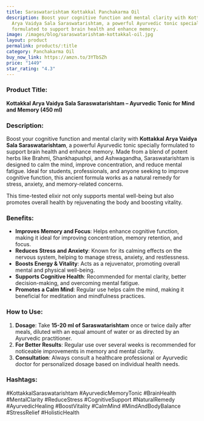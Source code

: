 ```yaml
---
title: Saraswatarishtam Kottakkal Panchakarma Oil
description: Boost your cognitive function and mental clarity with Kottakkal
  Arya Vaidya Sala Saraswatarishtam, a powerful Ayurvedic tonic specially
  formulated to support brain health and enhance memory.
image: /images/blog/saraswatarishtam-kottakkal-oil.jpg
layout: product
permalink: products/:title
category: Panchakarma Oil
buy_now_link: https://amzn.to/3YTbSZh
price: "1449"
star_rating: "4.3"
---
```

### Product Title:
**Kottakkal Arya Vaidya Sala Saraswatarishtam – Ayurvedic Tonic for Mind and Memory (450 ml)**

### Description:
Boost your cognitive function and mental clarity with **Kottakkal Arya Vaidya Sala Saraswatarishtam**, a powerful Ayurvedic tonic specially formulated to support brain health and enhance memory. Made from a blend of potent herbs like Brahmi, Shankhapushpi, and Ashwagandha, Saraswatarishtam is designed to calm the mind, improve concentration, and reduce mental fatigue. Ideal for students, professionals, and anyone seeking to improve cognitive function, this ancient formula works as a natural remedy for stress, anxiety, and memory-related concerns.

This time-tested elixir not only supports mental well-being but also promotes overall health by rejuvenating the body and boosting vitality.

### Benefits:
- **Improves Memory and Focus**: Helps enhance cognitive function, making it ideal for improving concentration, memory retention, and focus.
- **Reduces Stress and Anxiety**: Known for its calming effects on the nervous system, helping to manage stress, anxiety, and restlessness.
- **Boosts Energy & Vitality**: Acts as a rejuvenator, promoting overall mental and physical well-being.
- **Supports Cognitive Health**: Recommended for mental clarity, better decision-making, and overcoming mental fatigue.
- **Promotes a Calm Mind**: Regular use helps calm the mind, making it beneficial for meditation and mindfulness practices.

### How to Use:
1. **Dosage**: Take **15-20 ml of Saraswatarishtam** once or twice daily after meals, diluted with an equal amount of water or as directed by an Ayurvedic practitioner.
2. **For Better Results**: Regular use over several weeks is recommended for noticeable improvements in memory and mental clarity.
3. **Consultation**: Always consult a healthcare professional or Ayurvedic doctor for personalized dosage based on individual health needs.

### Hashtags:
#KottakkalSaraswatarishtam #AyurvedicMemoryTonic #BrainHealth #MentalClarity #ReduceStress #CognitiveSupport #NaturalRemedy #AyurvedicHealing #BoostVitality #CalmMind #MindAndBodyBalance #StressRelief #HolisticHealth
